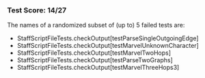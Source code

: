 ### Test Score: 14/27

The names of a randomized subset of (up to) 5 failed tests are:
 - StaffScriptFileTests.checkOutput[testParseSingleOutgoingEdge]
 - StaffScriptFileTests.checkOutput[testMarvelUnknownCharacter]
 - StaffScriptFileTests.checkOutput[testMarvelTwoHops]
 - StaffScriptFileTests.checkOutput[testParseTwoGraphs]
 - StaffScriptFileTests.checkOutput[testMarvelThreeHops3]


